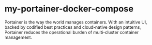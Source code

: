 # my-portainer-docker-compose

Portainer is the way the world manages containers. With an intuitive UI, backed by codified best practices and cloud-native design patterns, Portainer reduces the operational burden of multi-cluster container management.
